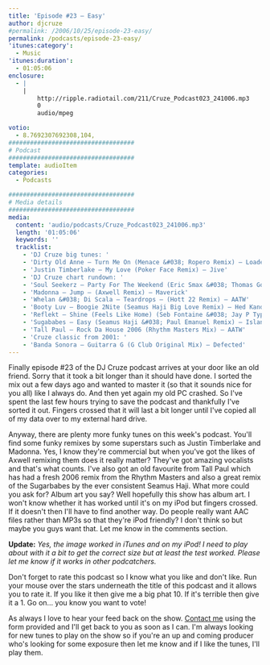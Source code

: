 ```yaml
---
title: 'Episode #23 – Easy'
author: djcruze
#permalink: /2006/10/25/episode-23-easy/
permalink: /podcasts/episode-23-easy/
'itunes:category':
  - Music
'itunes:duration':
  - 01:05:06
enclosure:
  - |
    |
        http://ripple.radiotail.com/211/Cruze_Podcast023_241006.mp3
        0
        audio/mpeg

votio:
  - 8.7692307692308,104,
###################################
# Podcast
###################################
template: audioItem
categories:
  - Podcasts

###################################
# Media details
###################################
media:
  content: 'audio/podcasts/Cruze_Podcast023_241006.mp3'
  length: '01:05:06'
  keywords: ''
  tracklist:
    - 'DJ Cruze big tunes: '
    - 'Dirty Old Anne – Turn Me On (Menace &#038; Ropero Remix) – Loaded'
    - 'Justin Timberlake – My Love (Poker Face Remix) – Jive'
    - 'DJ Cruze chart rundown: '
    - 'Soul Seekerz – Party For The Weekend (Eric Smax &#038; Thomas Gold Remix) – Positiva'
    - 'Madonna – Jump – (Axwell Remix) – Maverick'
    - 'Whelan &#038; Di Scala – Teardrops – (Hott 22 Remix) – AATW'
    - 'Booty Luv – Boogie 2Nite (Seamus Haji Big Love Remix) – Hed Kandi'
    - 'Reflekt – Shine (Feels Like Home) (Seb Fontaine &#038; Jay P Type Remix) – Mono-Type'
    - 'Sugababes – Easy (Seamus Haji &#038; Paul Emanuel Remix) – Island'
    - 'Tall Paul – Rock Da House 2006 (Rhythm Masters Mix) – AATW'
    - 'Cruze classic from 2001: '
    - 'Banda Sonora – Guitarra G (G Club Original Mix) – Defected'
---
```


Finally episode #23 of the DJ Cruze podcast arrives at your door like an old friend. Sorry that it took a bit longer than it should have done. I sorted the mix out a few days ago and wanted to master it (so that it sounds nice for you all) like I always do. And then yet again my old PC crashed. So I've spent the last few hours trying to save the podcast and thankfully I've sorted it out. Fingers crossed that it will last a bit longer until I've copied all of my data over to my external hard drive.

Anyway, there are plenty more funky tunes on this week's podcast. You'll find some funky remixes by some superstars such as Justin Timberlake and Madonna. Yes, I know they're commercial but when you've got the likes of Axwell remixing them does it really matter? They've got amazing vocalists and that's what counts. I've also got an old favourite from Tall Paul which has had a fresh 2006 remix from the Rhythm Masters and also a great remix of the Sugarbabes by the ever consistent Seamus Haji. What more could you ask for? Album art you say? Well hopefully this show has album art. I won't know whether it has worked until it's on my iPod but fingers crossed. If it doesn't then I'll have to find another way. Do people really want AAC files rather than MP3s so that they're iPod friendly? I don't think so but maybe you guys want that. Let me know in the comments section.

**Update:** _Yes, the image worked in iTunes and on my iPod! I need to play about with it a bit to get the correct size but at least the test worked. Please let me know if it works in other podcatchers._

Don't forget to rate this podcast so I know what you like and don't like. Run your mouse over the stars underneath the title of this podcast and it allows you to rate it. If you like it then give me a big phat 10. If it's terrible then give it a 1. Go on&#8230; you know you want to vote!

As always I love to hear your feed back on the show. [Contact me][1] using the form provided and I'll get back to you as soon as I can. I'm always looking for new tunes to play on the show so if you're an up and coming producer who's looking for some exposure then let me know and if I like the tunes, I'll play them.

[1]: http://www.djcruze.co.uk/cms/contact/
[2]: http://www.denisthemenace.de/
[3]: http://www.loadedrecords.com/
[4]: http://www.justintimberlake.com/
[5]: http://www.soulseekerz.com/
[6]: http://www.ericsmax.de/
[7]: http://www.madonna.com/
[8]: http://www.axwell.co.uk/
[9]: http://www.maverick.com/
[10]: http://www.deejaybooking.com/hott22
[11]: http://www.aatw.com/
[12]: http://www.biglovemusic.co.uk/
[13]: http://www.hedkandi.com/
[14]: http://www.sebfontaine.com/
[15]: http://www.clubtype.com/mono-type/home.html
[16]: http://www.sugababes.com/
[17]: http://www.djtallpaul.com/
[18]: http://www.defected.com/
